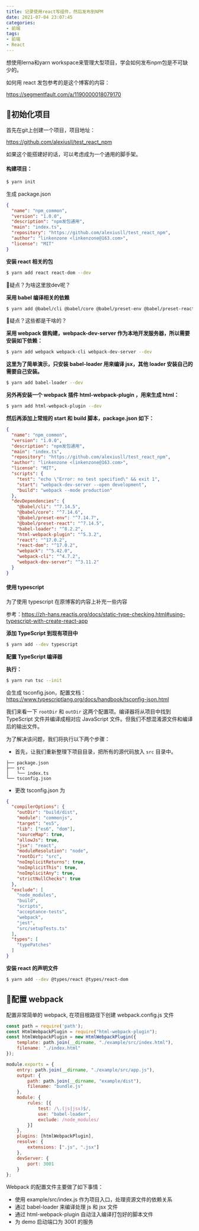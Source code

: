 ```yaml
---
title: 记录使用react写组件，然后发布到NPM
date: 2021-07-04 23:07:45
categories:
- 前端
tags:
- 前端
- React
---
```


















想使用lerna和yarn workspace来管理大型项目，学会如何发布npm包是不可缺少的。

如何用 react 发包参考的是这个博客的内容：

https://segmentfault.com/a/1190000018079170

*<!-- more -->*

## 📘初始化项目

首先在git上创建一个项目，项目地址：

https://github.com/alexiusll/test_react_npm

如果这个能搭建好的话，可以考虑成为一个通用的脚手架。



#### 构建项目：

```bash
$ yarn init
```

生成 package.json

```json
{
  "name": "npm_common",
  "version": "1.0.0",
  "description": "npm发包通用",
  "main": "index.ts",
  "repository": "https://github.com/alexiusll/test_react_npm",
  "author": "linkenzone <linkenzone@163.com>",
  "license": "MIT"
}
```

**安装 react 相关的包**

```bash
$ yarn add react react-dom --dev
```

💢疑点？为啥这里放dev呢？



**采用 babel 编译相关的依赖**

```bash
$ yarn add @babel/cli @babel/core @babel/preset-env @babel/preset-react --dev
```

💢疑点？这些都是干啥的？



**采用 webpack 做构建，webpack-dev-server 作为本地开发服务器，所以需要安装如下依赖：**

```bash
$ yarn add webpack webpack-cli webpack-dev-server --dev
```



**这里为了简单演示，只安装 babel-loader 用来编译 jsx，其他 loader 安装自己的需要自己安装。**

```bash
$ yarn add babel-loader --dev
```



**另外再安装一个 webpack 插件 html-webpack-plugin ，用来生成 html：**

```bash
$ yarn add html-webpack-plugin --dev
```



**然后再添加上常规的 start 和 build 脚本，package.json 如下：**

```json
{
  "name": "npm_common",
  "version": "1.0.0",
  "description": "npm发包通用",
  "main": "index.ts",
  "repository": "https://github.com/alexiusll/test_react_npm",
  "author": "linkenzone <linkenzone@163.com>",
  "license": "MIT",
  "scripts": {
    "test": "echo \"Error: no test specified\" && exit 1",
    "start": "webpack-dev-server --open development",
    "build": "webpack --mode production"
  },
  "devDependencies": {
    "@babel/cli": "^7.14.5",
    "@babel/core": "^7.14.6",
    "@babel/preset-env": "^7.14.7",
    "@babel/preset-react": "^7.14.5",
    "babel-loader": "^8.2.2",
    "html-webpack-plugin": "^5.3.2",
    "react": "^17.0.2",
    "react-dom": "^17.0.2",
    "webpack": "^5.42.0",
    "webpack-cli": "^4.7.2",
    "webpack-dev-server": "^3.11.2"
  }
}
```



#### **使用 typescript**

为了使用 typescript 在原博客的内容上补充一些内容

参考：https://zh-hans.reactjs.org/docs/static-type-checking.html#using-typescript-with-create-react-app

**添加 TypeScript 到现有项目中**

```bash
$ yarn add --dev typescript
```

**配置 TypeScript 编译器**

**执行：**

```bash
$ yarn run tsc --init
```

会生成 tsconfig.json，配置文档：https://www.typescriptlang.org/docs/handbook/tsconfig-json.html

我们来看一下 `rootDir` 和 `outDir` 这两个配置项。编译器将从项目中找到 TypeScript 文件并编译成相对应 JavaScript 文件。但我们不想混淆源文件和编译后的输出文件。

为了解决该问题，我们将执行以下两个步骤：

- 首先，让我们重新整理下项目目录，把所有的源代码放入 `src` 目录中。

```
├── package.json
├── src
│   └── index.ts
└── tsconfig.json
```

- 更改 tsconfig.json 为

```json
{
  "compilerOptions": {
    "outDir": "build/dist",
    "module": "commonjs",
    "target": "es5",
    "lib": ["es6", "dom"],
    "sourceMap": true,
    "allowJs": true,
    "jsx": "react",
    "moduleResolution": "node",
    "rootDir": "src",
    "noImplicitReturns": true,
    "noImplicitThis": true,
    "noImplicitAny": true,
    "strictNullChecks": true
  },
  "exclude": [
    "node_modules",
    "build",
    "scripts",
    "acceptance-tests",
    "webpack",
    "jest",
    "src/setupTests.ts"
  ],
  "types": [
    "typePatches"
  ]
}
```



**安装 react 的声明文件**

```bash
$ yarn add --dev @types/react @types/react-dom
```



## 📘配置 webpack

配置非常简单的 webpack, 在项目根路径下创建 webpack.config.js 文件

```javascript
const path = require('path');
const HtmlWebpackPlugin = require("html-webpack-plugin");
const htmlWebpackPlugin = new HtmlWebpackPlugin({
    template: path.join(__dirname, "./example/src/index.html"),
    filename: "./index.html"
});

module.exports = {
    entry: path.join(__dirname, "./example/src/app.js"),
    output: {
        path: path.join(__dirname, "example/dist"),
        filename: "bundle.js"
    },
    module: {
        rules: [{
            test: /\.(js|jsx)$/,
            use: "babel-loader",
            exclude: /node_modules/
        }]
    },
    plugins: [htmlWebpackPlugin],
    resolve: {
        extensions: [".js", ".jsx"]
    },
    devServer: {
        port: 3001
    }
};
```

Webpack 的配置文件主要做了如下事情：

- 使用 example/src/index.js 作为项目入口，处理资源文件的依赖关系
- 通过 babel-loader 来编译处理 js 和 jsx 文件
- 通过 html-webpack-plugin 自动注入编译打包好的脚本文件
- 为 demo 启动端口为 3001 的服务



